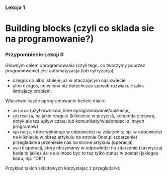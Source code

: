 ### Lekcja 1
# Building blocks (czyli co sklada sie na programowanie?)

### Przypomnienie Lekcji 0

Glownym celem oprogramowania (czyli tego, co tworzymy poprzez programowanie) jest automatyzacja (lub cyfryzacja):
- czegos co albo istnieje juz w otaczajacym nas swiecie 
- albo czegos, co w inny niz dotychczas sposob rozwiazuje jakis istniejacy problem.

Wlasciwie kazde oprogramowanie bedzie mialo:
- `aktorow` (uzytkownikow, inne oprogramowanie/aplikacje_
- `zdarzenia`, na jakie reaguje (klikniecie w przycisk, komenda glosowa, dotyk ale tez uplyw czasu lub komunikaty/wiadomosci z innych programow)
- `operacje`, ktore wykonuje w odpowiedzi na zdarzenia; np. w odpowiedzi na klikniecie w obraz artykulu na stronie Onet.pl (zdarzenie) przegladarka przeniesie nas na strone artykulu (operacja)
- `wynik` operacji, ktory otrzymamy w odpowiedzi na zdarzenie (zazwyczaj beda to jakies `dane` ale moze byc to tez tylko status w postaci jakiegos kodu, np. "OK")

Przyklad takich skladowych korzystajac z przegladarki:
